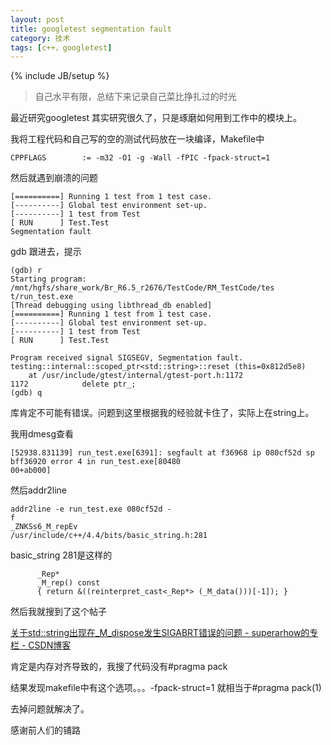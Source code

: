 ```yaml
---
layout: post
title: googletest segmentation fault
category: 技术
tags: [c++，googletest]
---
```

{% include JB/setup %}



> 自己水平有限，总结下来记录自己菜比挣扎过的时光



最近研究googletest 其实研究很久了，只是琢磨如何用到工作中的模块上。

我将工程代码和自己写的空的测试代码放在一块编译，Makefile中

```
CPPFLAGS        := -m32 -O1 -g -Wall -fPIC -fpack-struct=1 
```

然后就遇到崩溃的问题

```
[==========] Running 1 test from 1 test case.
[----------] Global test environment set-up.
[----------] 1 test from Test
[ RUN      ] Test.Test
Segmentation fault
```

gdb 跟进去，提示

```
(gdb) r
Starting program: /mnt/hgfs/share_work/Br_R6.5_r2676/TestCode/RM_TestCode/tes                                                                                 t/run_test.exe
[Thread debugging using libthread_db enabled]
[==========] Running 1 test from 1 test case.
[----------] Global test environment set-up.
[----------] 1 test from Test
[ RUN      ] Test.Test

Program received signal SIGSEGV, Segmentation fault.
testing::internal::scoped_ptr<std::string>::reset (this=0x812d5e8)
    at /usr/include/gtest/internal/gtest-port.h:1172
1172            delete ptr_;
(gdb) q
```

库肯定不可能有错误。问题到这里根据我的经验就卡住了，实际上在string上。

我用dmesg查看

```
[52938.831139] run_test.exe[6391]: segfault at f36968 ip 080cf52d sp bff36920 error 4 in run_test.exe[80480                                                   00+ab000]
```

然后addr2line

```
addr2line -e run_test.exe 080cf52d -                                                   f
_ZNKSs6_M_repEv
/usr/include/c++/4.4/bits/basic_string.h:281
```

basic_string 281是这样的

```
      _Rep*
      _M_rep() const
      { return &((reinterpret_cast<_Rep*> (_M_data()))[-1]); }
```

然后我就搜到了这个帖子

[关于std::string出现在_M_dispose发生SIGABRT错误的问题 - superarhow的专栏 - CSDN博客](http://blog.csdn.net/superarhow/article/details/30063331)



肯定是内存对齐导致的，我搜了代码没有#pragma pack

结果发现makefile中有这个选项。。。-fpack-struct=1 就相当于#pragma pack(1)

去掉问题就解决了。

感谢前人们的铺路